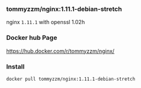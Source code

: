 ### tommyzzm/nginx:1.11.1-debian-stretch

nginx `1.11.1` with openssl 1.02h

### Docker hub Page
https://hub.docker.com/r/tommyzzm/nginx/

### Install
```
docker pull tommyzzm/nginx:1.11.1-debian-stretch
```